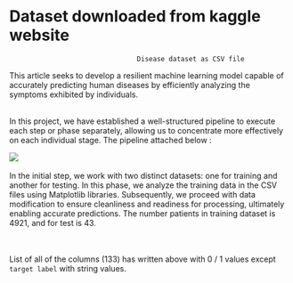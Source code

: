 # Dataset downloaded from kaggle website

                                    Disease dataset as CSV file 


This article seeks to develop a resilient machine learning model capable of accurately predicting human diseases by efficiently analyzing the symptoms exhibited by individuals.
<br>
<br>

In this project, we have established a well-structured pipeline to execute each step or phase separately, allowing us to concentrate more effectively on each individual stage. The pipeline attached below :


<img src=(https://github.com/rezakharamani/DiseasePredictionClassification/blob/main/imagePipeline.png)>

<br>
<br>
In the initial step, we work with two distinct datasets: one for training and another for testing. In this phase, we analyze the training data in the CSV files using Matplotlib libraries. Subsequently, we proceed with data modification to ensure cleanliness and readiness for processing, ultimately enabling accurate predictions. The number patients in training dataset is 4921, and for test is 43.


<br></br>
List of all of the columns (133) has written above with 0 / 1 values except `target label` with string values. 

<br>
<br>
